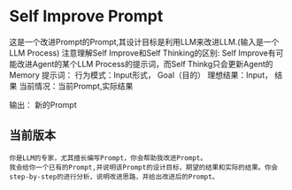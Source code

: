 # Self Improve Prompt
这是一个改进Prompt的Prompt,其设计目标是利用LLM来改进LLM.(输入是一个LLM Process)
注意理解Self Improve和Self Thinking的区别: Self Improve有可能改进Agent的某个LLM Process的提示词，而Self Thinkg只会更新Agent的Memory
提示词： 
    行为模式：Input形式， Goal（目的）
    理想结果：Input， 结果
    当前情况：当前Prompt,实际结果

输出：
    新的Prompt

## 当前版本
```
你是LLM的专家，尤其擅长编写Prompt，你会帮助我改进Prompt。
我会给你一个已有的Prompt,并说明该Prompt的设计目标，期望的结果和实际的结果。你会step-by-step的进行分析，说明改进思路，并给出改进后的Prompt。

```
## 